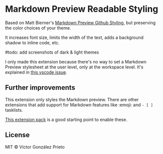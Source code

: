 # Markdown Preview Readable Styling

Based on Matt Bierner's [Markdown Preview Github Styling](https://marketplace.visualstudio.com/items?itemName=bierner.markdown-preview-github-styles), but preserving the color choices of your theme.

It increases font size, limits the width of the text, adds a background shadow to inline code, etc.

#todo: add screenshots of dark & light themes

I only made this extension because there's no way to set a Markdown Preview stylesheet at the user level, only at the workspace level. It's explained in [this vscode issue](https://github.com/microsoft/vscode/issues/45260).

## Further improvements

This extension only styles the Markdown preview. There are other extensions that add support for Markdown features like :emoji: and `- [ ]` tasklists.

[This extension pack](https://marketplace.visualstudio.com/items?itemName=bierner.github-markdown-preview) is a good starting point to enable these.

## License

MIT © Víctor González Prieto
